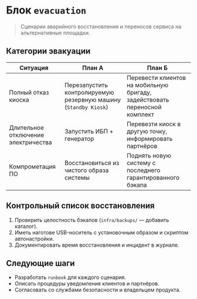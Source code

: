 # Блок `evacuation`

> Сценарии аварийного восстановления и переносов сервиса на альтернативные площадки.

## Категории эвакуации

| Ситуация | План А | План Б |
| --- | --- | --- |
| Полный отказ киоска | Перезапустить контролируемую резервную машину (`Standby Kiosk`) | Перевести клиентов на мобильную бригаду, задействовать переносной комплект | см. `runbook-standby-kiosk.md` |
| Длительное отключение электричества | Запустить ИБП + генератор | Перевезти киоск в другую точку, информировать партнёров | см. `runbook-power-outage.md` |
| Компрометация ПО | Восстановиться из чистого образа системы | Поднять новую систему с последнего гарантированного бэкапа | см. `runbook-software-compromise.md` |

## Контрольный список восстановления

1. Проверить целостность бэкапов (`infra/backups/` — добавить каталог).
2. Иметь наготове USB-носитель с установочным образом и скриптом автонастройки.
3. Документировать время восстановления и инцидент в журнале.

## Следующие шаги

- Разработать `runbook` для каждого сценария.
- Описать процедуры уведомления клиентов и партнёров.
- Согласовать со службами безопасности и владельцем продукта.
